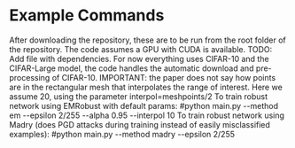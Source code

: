 # Example Commands
After downloading the repository, these are to be run from the root folder of the repository. The code assumes a GPU with CUDA is available.
TODO: Add file with dependencies.
For now everything uses CIFAR-10 and the CIFAR-Large model, the code handles the automatic download and pre-processing of CIFAR-10.
IMPORTANT: the paper does not say how points are in the rectangular mesh that interpolates the range of interest. Here we assume 20, using the parameter interpol=meshpoints/2
To train robust network using EMRobust with default params:
#python main.py --method em --epsilon 2/255 --alpha 0.95 --interpol 10
To train robust network using Madry (does PGD attacks during training instead of easily misclassified examples):
#python main.py --method madry --epsilon 2/255
